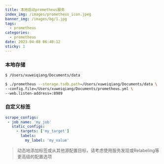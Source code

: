 ```yaml
---
title: 本地启动prometheus服务
index_img: /images/prometheus_icon.jpeg
banner_img: /images/bg/1.jpg
tags:
  - prometheus
categories:
  - prometheus
date: 2023-04-08 06:40:12
sticky: 1
---
```

### 本地存储

``` bash
$ /Users/xuweiqiang/Documents/data
```

``` bash
$ ./prometheus --storage.tsdb.path=/Users/xuweiqiang/Documents/data \
--config.file=/Users/xuweiqiang/Documents/prometheus.yml \
--web.listen-address=:8989
```

### 自定义标签

``` yml
scrape_configs:
 - job_name: 'my_job'
   static_configs:
     - targets: ['my_target']
       labels:
         my_label: 'my_value'
```

> 动态地添加标签或从其他源配置目标，请考虑使用服务发现或Relabeling等更高级的配置选项

